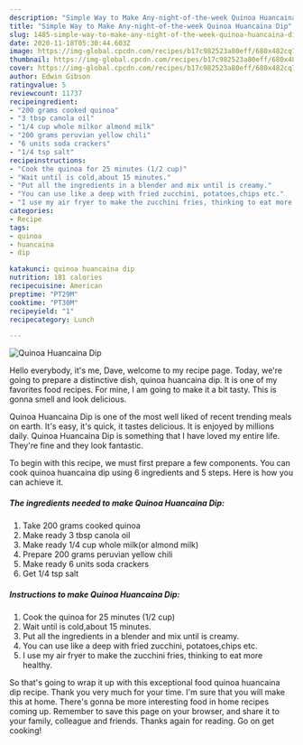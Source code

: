 ```yaml
---
description: "Simple Way to Make Any-night-of-the-week Quinoa Huancaina Dip"
title: "Simple Way to Make Any-night-of-the-week Quinoa Huancaina Dip"
slug: 1485-simple-way-to-make-any-night-of-the-week-quinoa-huancaina-dip
date: 2020-11-18T05:30:44.603Z
image: https://img-global.cpcdn.com/recipes/b17c982523a80eff/680x482cq70/quinoa-huancaina-dip-recipe-main-photo.jpg
thumbnail: https://img-global.cpcdn.com/recipes/b17c982523a80eff/680x482cq70/quinoa-huancaina-dip-recipe-main-photo.jpg
cover: https://img-global.cpcdn.com/recipes/b17c982523a80eff/680x482cq70/quinoa-huancaina-dip-recipe-main-photo.jpg
author: Edwin Gibson
ratingvalue: 5
reviewcount: 11737
recipeingredient:
- "200 grams cooked quinoa"
- "3 tbsp canola oil"
- "1/4 cup whole milkor almond milk"
- "200 grams peruvian yellow chili"
- "6 units soda crackers"
- "1/4 tsp salt"
recipeinstructions:
- "Cook the quinoa for 25 minutes (1/2 cup)"
- "Wait until is cold,about 15 minutes."
- "Put all the ingredients in a blender and mix until is creamy."
- "You can use like a deep with fried zucchini, potatoes,chips etc."
- "I use my air fryer to make the zucchini fries, thinking to eat more healthy."
categories:
- Recipe
tags:
- quinoa
- huancaina
- dip

katakunci: quinoa huancaina dip 
nutrition: 181 calories
recipecuisine: American
preptime: "PT29M"
cooktime: "PT30M"
recipeyield: "1"
recipecategory: Lunch

---
```



![Quinoa Huancaina Dip](https://img-global.cpcdn.com/recipes/b17c982523a80eff/680x482cq70/quinoa-huancaina-dip-recipe-main-photo.jpg)

Hello everybody, it's me, Dave, welcome to my recipe page. Today, we're going to prepare a distinctive dish, quinoa huancaina dip. It is one of my favorites food recipes. For mine, I am going to make it a bit tasty. This is gonna smell and look delicious.



Quinoa Huancaina Dip is one of the most well liked of recent trending meals on earth. It's easy, it's quick, it tastes delicious. It is enjoyed by millions daily. Quinoa Huancaina Dip is something that I have loved my entire life. They're fine and they look fantastic.


To begin with this recipe, we must first prepare a few components. You can cook quinoa huancaina dip using 6 ingredients and 5 steps. Here is how you can achieve it.

<!--inarticleads1-->

##### The ingredients needed to make Quinoa Huancaina Dip:

1. Take 200 grams cooked quinoa
1. Make ready 3 tbsp canola oil
1. Make ready 1/4 cup whole milk(or almond milk)
1. Prepare 200 grams peruvian yellow chili
1. Make ready 6 units soda crackers
1. Get 1/4 tsp salt




<!--inarticleads2-->

##### Instructions to make Quinoa Huancaina Dip:

1. Cook the quinoa for 25 minutes (1/2 cup)
1. Wait until is cold,about 15 minutes.
1. Put all the ingredients in a blender and mix until is creamy.
1. You can use like a deep with fried zucchini, potatoes,chips etc.
1. I use my air fryer to make the zucchini fries, thinking to eat more healthy.




So that's going to wrap it up with this exceptional food quinoa huancaina dip recipe. Thank you very much for your time. I'm sure that you will make this at home. There's gonna be more interesting food in home recipes coming up. Remember to save this page on your browser, and share it to your family, colleague and friends. Thanks again for reading. Go on get cooking!
